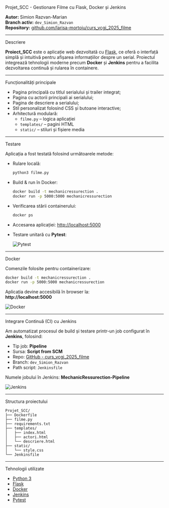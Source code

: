 Projet_SCC - Gestionare Filme cu Flask, Docker și Jenkins

**Autor:** Simion Razvan-Marian  
**Branch activ:** `dev_Simion_Razvan`  
**Repository:** [github.com/larisa-mortoiu/curs_vcgj_2025_filme](https://github.com/larisa-mortoiu/curs_vcgj_2025_filme.git)

---

Descriere

**Proiect_SCC** este o aplicație web dezvoltată cu [Flask](https://flask.palletsprojects.com/), ce oferă o interfață simplă și intuitivă pentru afișarea informațiilor despre un serial. Proiectul integrează tehnologii moderne precum **Docker** și **Jenkins** pentru a facilita dezvoltarea continuă și rularea în containere.

---

Funcționalități principale

- Pagina principală cu titlul serialului și trailer integrat;
- Pagina cu actorii principali ai serialului;
- Pagina de descriere a serialului;
- Stil personalizat folosind CSS și butoane interactive;
- Arhitectură modulară:
  - `filme.py` – logica aplicației
  - `templates/` – pagini HTML
  - `static/` – stiluri și fișiere media

---

Testare

Aplicația a fost testată folosind următoarele metode:

- Rulare locală:
  ```bash
  python3 filme.py
  ```

- Build & run în Docker:
  ```bash
  docker build -t mechanicressurection .
  docker run -p 5000:5000 mechanicressurection
  ```

- Verificarea stării containerului:
  ```bash
  docker ps
  ```

- Accesarea aplicației:
  [http://localhost:5000](http://localhost:5000)

- Testare unitară cu **Pytest**:

  ![Pytest](https://github.com/user-attachments/assets/7293bb1b-aa9b-41d4-b223-de7999d192a8)

---

Docker

Comenzile folosite pentru containerizare:

```bash
docker build -t mechanicressurection .
docker run -p 5000:5000 mechanicressurection
```

Aplicația devine accesibilă în browser la:  
**http://localhost:5000**

![Docker](https://github.com/user-attachments/assets/01135ec9-8c47-4ef3-9d3d-e7d64e906136)

---

Integrare Continuă (CI) cu Jenkins

Am automatizat procesul de build și testare printr-un job configurat în **Jenkins**, folosind:

- Tip job: **Pipeline**
- Sursa: **Script from SCM**
- Repo: [GitHub - curs_vcgj_2025_filme](https://github.com/larisa-mortoiu/curs_vcgj_2025_filme.git)
- Branch: `dev_Simion_Razvan`
- Path script: `Jenkinsfile`

Numele jobului în Jenkins: **MechanicRessurection-Pipeline**

![Jenkins](https://github.com/user-attachments/assets/e3a3680c-cc68-4779-bc42-09bbcde374a7)

---

Structura proiectului

```
Projet_SCC/
├── Dockerfile
├── filme.py
├── requirements.txt
├── templates/
│   ├── index.html
│   ├── actori.html
│   └── descriere.html
├── static/
│   └── style.css
└── Jenkinsfile
```

---

Tehnologii utilizate

- [Python 3](https://www.python.org/)
- [Flask](https://flask.palletsprojects.com/)
- [Docker](https://www.docker.com/)
- [Jenkins](https://www.jenkins.io/)
- [Pytest](https://docs.pytest.org/)

